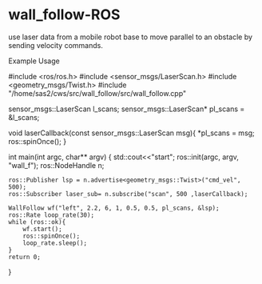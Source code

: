 # wall_follow-ROS
use laser data from a mobile robot base to move parallel to an obstacle by sending velocity commands.  

Example Usage 

#include <ros/ros.h>
#include <sensor_msgs/LaserScan.h>
#include <geometry_msgs/Twist.h>
#include "/home/sas2/cws/src/wall_follow/src/wall_follow.cpp"


sensor_msgs::LaserScan l_scans;
sensor_msgs::LaserScan* pl_scans  = &l_scans;

void laserCallback(const sensor_msgs::LaserScan msg){
	*pl_scans = msg;
	ros::spinOnce();
}


int main(int argc, char** argv) {
	std::cout<<"start";
	ros::init(argc, argv, "wall_f");
	ros::NodeHandle n;
	
	ros::Publisher lsp = n.advertise<geometry_msgs::Twist>("cmd_vel", 500);
	ros::Subscriber laser_sub= n.subscribe("scan", 500 ,laserCallback);
	
	WallFollow wf("left", 2.2, 6, 1, 0.5, 0.5, pl_scans, &lsp);
	ros::Rate loop_rate(30);	
	while (ros::ok){
		wf.start();
		ros::spinOnce();
		loop_rate.sleep();
	}
	return 0;
}

